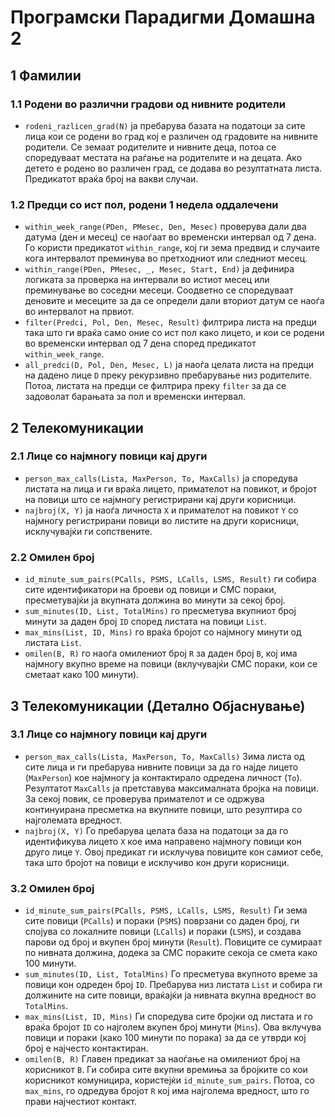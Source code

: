 # Програмски Парадигми Домашна 2

## 1 Фамилии

### 1.1 Родени во различни градови од нивните родители

- `rodeni_razlicen_grad(N)` ја пребарува базата на податоци за сите лица кои се родени во град кој е различен од градовите на нивните родители. Се земаат родителите и нивните деца, потоа се споредуваат местата на раѓање на родителите и на децата. Ако детето е родено во различен град, се додава во резултатната листа. Предикатот враќа број на вакви случаи.

### 1.2 Предци со ист пол, родени 1 недела оддалечени

- `within_week_range(PDen, PMesec, Den, Mesec)` проверува дали два датума (ден и месец) се наоѓаат во временски интервал од 7 дена. Го користи предикатот `within_range`, кој ги зема предвид и случаите кога интервалот преминува во претходниот или следниот месец.
- `within_range(PDen, PMesec, _, Mesec, Start, End)` ја дефинира логиката за проверка на интервали во истиот месец или преминување во соседни месеци. Соодветно се споредуваат деновите и месеците за да се определи дали вториот датум се наоѓа во интервалот на првиот.
- `filter(Predci, Pol, Den, Mesec, Result)` филтрира листа на предци така што ги враќа само оние со ист пол како лицето, и кои се родени во временски интервал од 7 дена според предикатот `within_week_range`.
- `all_predci(D, Pol, Den, Mesec, L)` ја наоѓа целата листа на предци на дадено лице `D` преку рекурзивно пребарување низ родителите. Потоа, листата на предци се филтрира преку `filter` за да се задоволат барањата за пол и временски интервал.

## 2 Телекомуникации

### 2.1 Лице со најмногу повици кај други

- `person_max_calls(Lista, MaxPerson, To, MaxCalls)` ја споредува листата на лица и ги враќа лицето, примателот на повикот, и бројот на повици што се најмногу регистрирани кај други корисници.
- `najbroj(X, Y)` ја наоѓа личноста `X` и примателот на повикот `Y` со најмногу регистрирани повици во листите на други корисници, исклучувајќи ги сопствените.

### 2.2 Омилен број

- `id_minute_sum_pairs(PCalls, PSMS, LCalls, LSMS, Result)` ги собира сите идентификатори на броеви од повици и СМС пораки, пресметувајќи ја вкупната должина во минути за секој број.
- `sum_minutes(ID, List, TotalMins)` го пресметува вкупниот број минути за даден број `ID` според листата на повици `List`.
- `max_mins(List, ID, Mins)` го враќа бројот со најмногу минути од листата `List`.
- `omilen(B, R)` го наоѓа омилениот број `R` за даден број `B`, кој има најмногу вкупно време на повици (вклучувајќи СМС пораки, кои се сметаат како 100 минути).

## 3 Телекомуникации (Детално Објаснување)

### 3.1 Лице со најмногу повици кај други

- `person_max_calls(Lista, MaxPerson, To, MaxCalls)` Зима листа од сите лица и ги пребарува нивните повици за да го најде лицето (`MaxPerson`) кое најмногу ја контактирало одредена личност (`To`). Резултатот `MaxCalls` ја претставува максималната бројка на повици. За секој повик, се проверува примателот и се одржува континуирана пресметка на вкупните повици, што резултира со најголемата вредност.
- `najbroj(X, Y)` Го пребарува целата база на податоци за да го идентификува лицето `X` кое има направено најмногу повици кон друго лице `Y`. Овој предикат ги исклучува повиците кон самиот себе, така што бројот на повици е исклучиво кон други корисници.

### 3.2 Омилен број

- `id_minute_sum_pairs(PCalls, PSMS, LCalls, LSMS, Result)` Ги зема сите повици (`PCalls`) и пораки (`PSMS`) поврзани со даден број, ги спојува со локалните повици (`LCalls`) и пораки (`LSMS`), и создава парови од број и вкупен број минути (`Result`). Повиците се сумираат по нивната должина, додека за СМС пораките секоја се смета како 100 минути.
- `sum_minutes(ID, List, TotalMins)` Го пресметува вкупното време за повици кон одреден број `ID`. Пребарува низ листата `List` и собира ги должините на сите повици, враќајќи ја нивната вкупна вредност во `TotalMins`.
- `max_mins(List, ID, Mins)` Ги споредува сите бројки од листата и го враќа бројот `ID` со најголем вкупен број минути (`Mins`). Ова вклучува повици и пораки (како 100 минути по порака) за да се утврди кој број е најчесто контактиран.
- `omilen(B, R)` Главен предикат за наоѓање на омилениот број на корисникот `B`. Ги собира сите вкупни времиња за бројките со кои корисникот комуницира, користејќи `id_minute_sum_pairs`. Потоа, со `max_mins`, го одредува бројот `R` кој има најголема вредност, што го прави најчестиот контакт.
